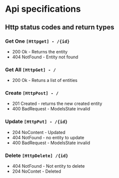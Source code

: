 # Api specifications

## Http status codes and return types

###  Get One ``[Httpget] - /{id}``
 - 200 Ok - Returns the entity
 - 404 NotFound - Entity not found

### Get All ``[HttpGet] - /``
- 200 Ok - Retuns a list of entities

### Create ``[HttpPost] - /``
- 201 Created - returns the new created entity
- 400 BadRequest - ModelsState invalid

### Update ``[HttpPut] - /{id}``
- 204 NoContent - Updated
- 404 NotFound - no entity to update
- 400 BadRequest - ModelsState invalid

### Delete ``[HttpDelete] /{id}``
- 404 NotFound - Not entity to delete
- 204 NoContet - Deleted
